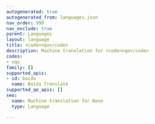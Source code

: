 ```yaml
---
autogenerated: true
autogenerated_from: languages.json
nav_order: 999
nav_exclude: true
parent: Languages
layout: language
title: <code>nqo</code>
description: Machine translation for <code>nqo</code>
codes:
- nqo
family: []
supported_apis:
- id: baidu
  name: Baidu Translate
supported_qe_apis: []
seo:
  name: Machine translation for None
  type: Language

---
```


